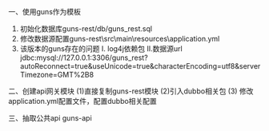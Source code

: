 一、使用guns作为模板
1. 初始化数据库guns-rest/db/guns_rest.sql
2. 修改数据源配置guns-rest\src\main\resources\application.yml
3. 该版本的guns存在的问题
   I. log4j依赖包
   II.数据源url 
   jdbc:mysql://127.0.0.1:3306/guns_rest?autoReconnect=true&useUnicode=true&characterEncoding=utf8&serverTimezone=GMT%2B8
   

   
二、创建api网关模块
(1)直接复制guns-rest模块
(2)引入dubbo相关包
(3) 修改application.yml配置文件，配置dubbo相关配置



三、抽取公共api
guns-api
